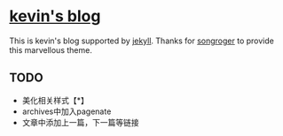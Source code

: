 # [kevin's blog](http://b-liu14.github.io)

This is kevin's blog supported by [jekyll](http://jekyllrb.com/).
Thanks for [songroger](https://songroger.github.io/murmur/) to provide this marvellous theme.

## TODO
* 美化相关样式【*】
* archives中加入pagenate
* 文章中添加上一篇，下一篇等链接
